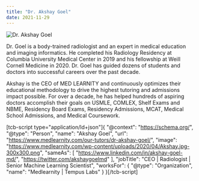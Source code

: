 ```yaml
---
title: "Dr. Akshay Goel"
date: 2021-11-29
---
```


![Dr. Akshay Goel](https://www.medlearnity.com/wp-content/uploads/2021/11/headshot-medlearnity-min-1.png "headshot medlearnity-min")

Dr. Goel is a body-trained radiologist and an expert in medical education and imaging informatics. He completed his Radiology Residency at Columbia University Medical Center in 2019 and his fellowship at Weill Cornell Medicine in 2020. Dr. Goel has guided dozens of students and doctors into successful careers over the past decade.

Akshay is the CEO of MED LEARNITY and continuously optimizes their educational methodology to drive the highest tutoring and admissions impact possible. For over a decade, he has helped hundreds of aspiring doctors accomplish their goals on USMLE, COMLEX, Shelf Exams and NBME, Residency Board Exams, Residency Admissions, MCAT, Medical School Admissions, and Medical Coursework.

\[tcb-script type="application/ld+json"\]{ "@context": "https://schema.org/", "@type": "Person", "name": "Akshay Goel", "url": "https://www.medlearnity.com/our-tutors/dr-akshay-goel/", "image": "https://www.medlearnity.com/wp-content/uploads/2020/04/Akshay.jpg-300x300.png", "sameAs": \[ "https://www.linkedin.com/in/akshay-goel-md/", "https://twitter.com/akshaygoelmd" \], "jobTitle": "CEO | Radiologist | Senior Machine Learning Scientist", "worksFor": { "@type": "Organization", "name": "Medlearnity | Tempus Labs" } }\[/tcb-script\]
